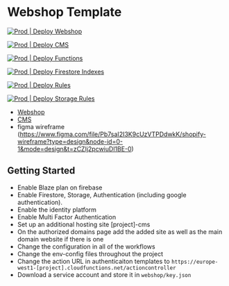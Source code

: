# Webshop Template

[![Prod | Deploy Webshop](https://github.com/Jaspero/webshop-template/actions/workflows/webshop.yml/badge.svg)](https://github.com/Jaspero/webshop-template/actions/workflows/webshop.yml)

[![Prod | Deploy CMS](https://github.com/Jaspero/webshop-template/actions/workflows/cms.yml/badge.svg)](https://github.com/Jaspero/webshop-template/actions/workflows/cms.yml)

[![Prod | Deploy Functions](https://github.com/Jaspero/webshop-template/actions/workflows/functions.yml/badge.svg)](https://github.com/Jaspero/webshop-template/actions/workflows/functions.yml)

[![Prod | Deploy Firestore Indexes](https://github.com/Jaspero/webshop-template/actions/workflows/indexes.yml/badge.svg)](https://github.com/Jaspero/webshop-template/actions/workflows/indexes.yml)

[![Prod | Deploy Rules](https://github.com/Jaspero/webshop-template/actions/workflows/rules.yml/badge.svg)](https://github.com/Jaspero/webshop-template/actions/workflows/rules.yml)

[![Prod | Deploy Storage Rules](https://github.com/Jaspero/webshop-template/actions/workflows/storage.yml/badge.svg)](https://github.com/Jaspero/webshop-template/actions/workflows/storage.yml)

- [Webshop](https://wonkawave.web.app/)
- [CMS](https://wonkawave-cms.web.app/)
- figma wireframe (https://www.figma.com/file/Pb7saI2I3K9cUzVTPDdwkK/shopify-wireframe?type=design&node-id=0-1&mode=design&t=zCZIj2pcwiuDl1BE-0)

## Getting Started

- Enable Blaze plan on firebase
- Enable Firestore, Storage, Authentication (including google authentication).
- Enable the identity platform
- Enable Multi Factor Authentication
- Set up an additional hosting site [project]-cms
- On the authorized domains page add the added site as well as the main domain website if there is one
- Change the configuration in all of the workflows
- Change the env-config files throughout the project
- Change the action URL in authenticaiton templates to `https://europe-west1-[project].cloudfunctions.net/actioncontroller`
- Download a service account and store it in `webshop/key.json`
